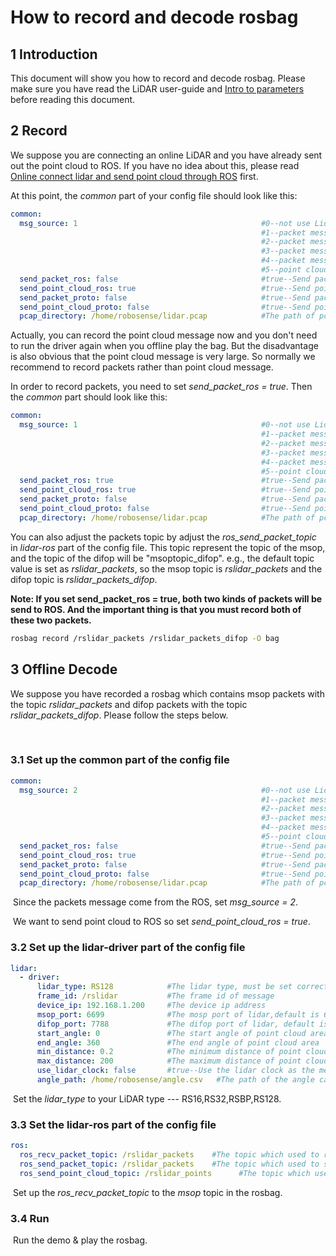 # How to record and decode rosbag



## 1 Introduction

This document will show you how to record and decode rosbag. Please make sure you have read the LiDAR user-guide and [Intro to parameters](../intro/parameter_intro.md) before reading this document.



## 2 Record

We suppose you are connecting an online LiDAR and you have already sent out the point cloud to ROS.  If you have no idea about this, please read [Online connect lidar and send point cloud through ROS](how_to_online_send_point_cloud_ros.md) first.

At this point, the *common* part of your config file should look like this: 

```yaml
common:
  msg_source: 1                                         #0--not use Lidar
                                                        #1--packet message come from online lidar
                                                        #2--packet message come from ROS or ROS2
                                                        #3--packet message come from Pcap bag
                                                        #4--packet message come from Protobuf-UDP
                                                        #5--point cloud from Protobuf-UDP
  send_packet_ros: false                                #true--Send packet through ROS or ROS2(Used to record packet)
  send_point_cloud_ros: true                            #true--Send point cloud through ROS or ROS2
  send_packet_proto: false                              #true--Send packet through Protobuf-UDP
  send_point_cloud_proto: false                         #true--Send point cloud through Protobuf-UDP
  pcap_directory: /home/robosense/lidar.pcap            #The path of pcap file
```

Actually, you can record the point cloud message now and you don't need to run the driver again when you offline play the bag. But the disadvantage is also obvious that the point cloud message is very large. So normally we recommend to record packets rather than point cloud message. 

In order to record packets, you need to set *send_packet_ros = true*. Then the *common* part should look like this: 

```yaml
common:
  msg_source: 1                                         #0--not use Lidar
                                                        #1--packet message come from online lidar
                                                        #2--packet message come from ROS or ROS2
                                                        #3--packet message come from Pcap bag
                                                        #4--packet message come from Protobuf-UDP
                                                        #5--point cloud from Protobuf-UDP
  send_packet_ros: true                                 #true--Send packet through ROS or ROS2(Used to record packet)
  send_point_cloud_ros: true                            #true--Send point cloud through ROS or ROS2
  send_packet_proto: false                              #true--Send packet through Protobuf-UDP
  send_point_cloud_proto: false                         #true--Send point cloud through Protobuf-UDP
  pcap_directory: /home/robosense/lidar.pcap            #The path of pcap file
```

You can also adjust the packets topic by adjust the *ros_send_packet_topic* in *lidar-ros* part of the config file. This topic represent the topic of the msop, and the topic of the difop will be "msoptopic_difop". e.g., the default topic value is set as *rslidar_packets*, so the msop topic is *rslidar_packets* and the difop topic is *rslidar_packets_difop*. 

**Note:  If you set send_packet_ros = true, both two kinds of packets will be send to ROS. And the important thing is that you must record both of these two packets.**

```sh
rosbag record /rslidar_packets /rslidar_packets_difop -O bag
```



## 3 Offline Decode

We suppose you have recorded a rosbag which contains msop packets with the topic *rslidar_packets* and difop packets with the topic *rslidar_packets_difop*. Please follow the steps below. 

​	

### 3.1 Set up the common part of the config file

```yaml
common:
  msg_source: 2                                         #0--not use Lidar
                                                        #1--packet message come from online lidar
                                                        #2--packet message come from ROS or ROS2
                                                        #3--packet message come from Pcap bag
                                                        #4--packet message come from Protobuf-UDP
                                                        #5--point cloud from Protobuf-UDP
  send_packet_ros: false                                #true--Send packet through ROS or ROS2(Used to record packet)
  send_point_cloud_ros: true                            #true--Send point cloud through ROS or ROS2
  send_packet_proto: false                              #true--Send packet through Protobuf-UDP
  send_point_cloud_proto: false                         #true--Send point cloud through Protobuf-UDP
  pcap_directory: /home/robosense/lidar.pcap            #The path of pcap file
```

​	Since the packets message come from the ROS, set *msg_source = 2*. 

​	We want to send point cloud to ROS so set *send_point_cloud_ros = true*.



### 3.2 Set up the lidar-driver part of the config file

```yaml
lidar:
  - driver:
      lidar_type: RS128            #The lidar type, must be set correctly
      frame_id: /rslidar           #The frame id of message
      device_ip: 192.168.1.200     #The device ip address
      msop_port: 6699              #The mosp port of lidar,default is 6699
      difop_port: 7788             #The difop port of lidar, default is 7788
      start_angle: 0               #The start angle of point cloud area
      end_angle: 360               #The end angle of point cloud area
      min_distance: 0.2            #The minimum distance of point cloud area
      max_distance: 200            #The maximum distance of point cloud area
      use_lidar_clock: false       #true--Use the lidar clock as the message timestamp;false-- Use the system clock as the time stamp  
      angle_path: /home/robosense/angle.csv   #The path of the angle calibration file. For latest version lidars, there is no need to use this file.
```

​	Set the *lidar_type*  to your LiDAR type --- RS16,RS32,RSBP,RS128.



### 3.3 Set the lidar-ros part of the config file

```yaml
ros:
  ros_recv_packet_topic: /rslidar_packets    #The topic which used to reveice lidar packets from ROS
  ros_send_packet_topic: /rslidar_packets    #The topic which used to send lidar packets through ROS
  ros_send_point_cloud_topic: /rslidar_points      #The topic which used to send point cloud through ROS
```

​	Set up the *ros_recv_packet_topic*  to the *msop* topic in the rosbag.



### 3.4 Run

​	Run the demo & play the rosbag.



 